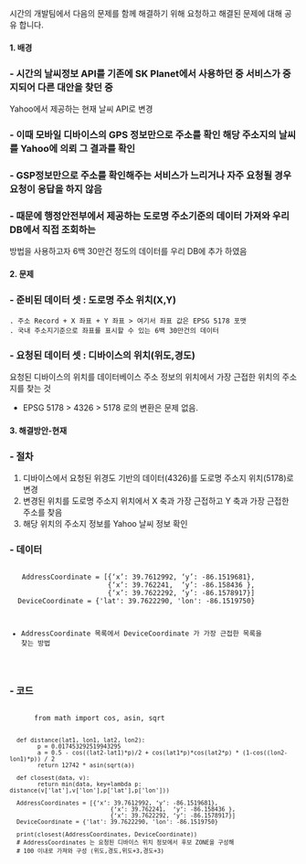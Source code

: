 
시간의 개발팀에서 다음의 문제를 함께 해결하기 위해 요청하고 해결된 문제에 대해 공유 합니다.

#### 1. 배경
### - 시간의 날씨정보 API를 기존에 SK Planet에서 사용하던 중 서비스가 중지되어 다른 대안을 찾던 중
  Yahoo에서 제공하는 현재 날씨 API로 변경
### - 이때 모바일 디바이스의 GPS 정보만으로 주소를 확인 해당 주소지의 날씨를 Yahoo에 의뢰 그 결과를 확인
### - GSP정보만으로 주소를 확인해주는 서비스가 느리거나 자주 요청될 경우 요청이 응답을 하지 않음
### - 때문에 행정안전부에서 제공하는 도로명 주소기준의 데이터 가져와 우리 DB에서 직접 조회하는
  방법을 사용하고자 6백 30만건 정도의 데이터를 우리 DB에 추가 하였음

#### 2. 문제
### - 준비된 데이터 셋 : 도로명 주소 위치(X,Y)
    . 주소 Record + X 좌표 + Y 좌표 > 여기서 좌표 값은 EPSG 5178 포맷
    . 국내 주소지기준으로 좌표를 표시할 수 있는 6백 30만건의 데이터
### - 요청된 데이터 셋 : 디바이스의 위치(위도,경도)

요청된 디바이스의 위치를 데이터베이스 주소 정보의 위치에서 가장 근접한 위치의 주소지를 찾는 것
* EPSG 5178 > 4326 > 5178 로의 변환은 문제 없음.

#### 3. 해결방안-현재
### - 절차
   1) 디바이스에서 요청된 위경도 기반의 데이터(4326)를 도로명 주소지 위치(5178)로 변경
   2) 변경된 위치를 도로명 주소지 위치에서 X 축과 가장 근접하고 Y 축과 가장 근접한 주소를 찾음
   3) 해당 위치의 주소지 정보를 Yahoo 날씨 정보 확인

### - 데이터
<code>
   AddressCoordinate = [{‘x’: 39.7612992, ‘y’: -86.1519681},
                        {‘x’: 39.762241,  ‘y’: -86.158436 },
                        {‘x’: 39.7622292, ‘y’: -86.1578917}]
  DeviceCoordinate = {'lat': 39.7622290, 'lon': -86.1519750}

  * AddressCoordinate 목록에서 DeviceCoordinate 가 가장 근접한 목록을 찾는 방법
</code>

### - 코드
<code>
      from math import cos, asin, sqrt

      def distance(lat1, lon1, lat2, lon2):
            p = 0.017453292519943295
            a = 0.5 - cos((lat2-lat1)*p)/2 + cos(lat1*p)*cos(lat2*p) * (1-cos((lon2-lon1)*p)) / 2
            return 12742 * asin(sqrt(a))

      def closest(data, v):
            return min(data, key=lambda p: distance(v['lat'],v['lon'],p['lat'],p['lon']))

      AddressCoordinates = [{‘x’: 39.7612992, ‘y’: -86.1519681},
                                 {‘x’: 39.762241,  ‘y’: -86.158436 },
                                 {‘x’: 39.7622292, ‘y’: -86.1578917}]
      DeviceCoordinate = {'lat': 39.7622290, 'lon': -86.1519750}

      print(closest(AddressCoordinates, DeviceCoordinate))
      # AddressCoordinates 는 요청된 디바이스 위치 정보에서 후보 ZONE을 구성해
      # 100 이내로 가져와 구성 (위도,경도,위도+3,경도+3)
</code>

